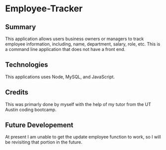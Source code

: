 # Employee-Tracker

## Summary

This application allows users business owners or managers to track employee information, including, name, department, salary, role, etc. This is a command line application that does not have a front end.

## Technologies

This applications uses Node, MySQL, and JavaScript. 

## Credits

This was primarly done by myself with the help of my tutor from the UT Austin coding bootcamp.

## Future Developement

At present I am unable to get the update employee function to work, so I will be revisiting that portion in the future. 